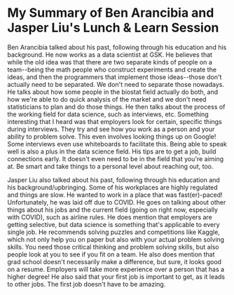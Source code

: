 
# My Summary of Ben Arancibia and Jasper Liu's Lunch & Learn Session

Ben Arancibia talked about his past, following through his education and his background. He now works as a data scientist at GSK. He believes that while the old idea was that there are two separate kinds of people on a team--being the math people who construct experiments and create the ideas, and then the programmers that implement those ideas--those don't actually need to be separated. We don't need to separate those nowadays. He talks about how some people in the biostat field actually do both, and how we're able to do quick analysis of the market and we don't need statisticians to plan and do those things. He then talks about the process of the working field for data science, such as interviews, etc. Something interesting that I heard was that employers look for certain, specific things during interviews. They try and see how you work as a person and your ability to problem solve. This even involves looking things up on Google! Some interviews even use whiteboards to facilitate this. Being able to speak well is also a plus in the data science field. His tips are to get a job, build connections early. It doesn't even need to be in the field that you're aiming at. Be smart and take things to a personal level about reaching out, too.

Jasper Liu also talked about his past, following through his education and his background/upbringing. Some of his workplaces are highly regulated and things are slow. He wanted to work in a place that was fast(er)-paced! Unfortunately, he was laid off due to COVID. He goes on talking about other things about his jobs and the current field (going on right now, especially with COVID), such as airline rules. He does mention that employers are getting selective, but data science is something that's applicable to every single job. He recommends solving puzzles and competitions like Kaggle, which not only help you on paper but also with your actual problem solving skills. You need those critical thinking and problem solving skills, but also people look at you to see if you fit on a team. He also does mention that grad school doesn't necessarily make a difference, but sure, it looks good on a resume. Employers will take more experience over a person that has a higher degree! He also said that your first job is important to get, as it leads to other jobs. The first job doesn't have to be amazing.

